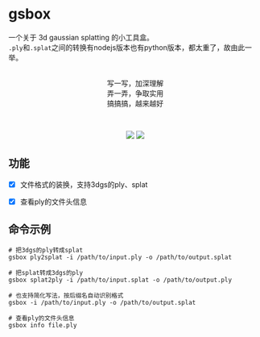 # gsbox

一个关于 3d gaussian splatting 的小工具盒。<br>
`.ply`和`.splat`之间的转换有nodejs版本也有python版本，都太重了，故由此一举。<br>
<br>
<p align="center">
写一写，加深理解<br>
弄一弄，争取实用<br>
搞搞搞，越来越好
<p>

<br>

<p align="center">
    <a href="https://github.com/gotoeasy/gsbox/releases/latest"><img src="https://img.shields.io/github/release/gotoeasy/gsbox.svg"></a>
    <a href="https://github.com/gotoeasy/gsbox/blob/master/LICENSE"><img src="https://img.shields.io/github/license/gotoeasy/gsbox"></a>
<p>

## 功能
- [x] 文件格式的装换，支持3dgs的ply、splat
- [x] 查看ply的文件头信息


## 命令示例
```shell
# 把3dgs的ply转成splat
gsbox ply2splat -i /path/to/input.ply -o /path/to/output.splat

# 把splat转成3dgs的ply
gsbox splat2ply -i /path/to/input.splat -o /path/to/output.ply

# 也支持简化写法，按后缀名自动识别格式
gsbox -i /path/to/input.ply -o /path/to/output.splat

# 查看ply的文件头信息
gsbox info file.ply
```
